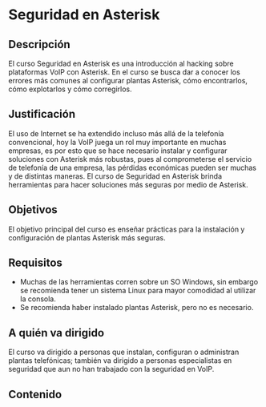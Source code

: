 # Seguridad en Asterisk

## Descripción

El curso Seguridad en Asterisk es una introducción al hacking sobre plataformas VoIP con Asterisk. En el curso se busca dar a conocer los errores más comunes al configurar plantas Asterisk, cómo encontrarlos, cómo explotarlos y cómo corregirlos.

## Justificación

El uso de Internet se ha extendido incluso más allá de la telefonía convencional, hoy la VoIP juega un rol muy importante en muchas empresas, es por esto que se hace necesario instalar y configurar soluciones con Asterisk más robustas, pues al comprometerse el servicio de telefonía de una empresa, las pérdidas económicas pueden ser muchas y de distintas maneras. El curso de Seguridad en Asterisk brinda herramientas para hacer soluciones más seguras por medio de Asterisk.

## Objetivos
El objetivo principal del curso es enseñar prácticas para la instalación y configuración de plantas Asterisk más seguras.

## Requisitos

* Muchas de las herramientas corren sobre un SO Windows, sin embargo se recomienda tener un sistema Linux para mayor comodidad al utilizar la consola.
* Se recomienda haber instalado plantas Asterisk, pero no es necesario.

## A quién va dirigido

El curso va dirigido a personas que instalan, configuran o administran plantas telefónicas; también va dirigido a personas especialistas en seguridad que aun no han trabajado con la seguridad en VoIP.

## Contenido

